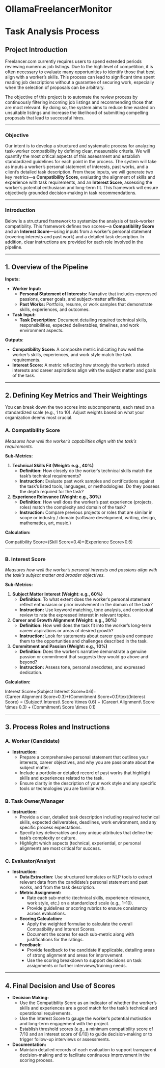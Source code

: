 # OllamaFreelancerMonitor

# Task Analysis Process

## **Project Introduction**

Freelancer.com currently requires users to spend extended periods reviewing numerous job listings. Due to the high level of competition, it is often necessary to evaluate many opportunities to identify those that best align with a worker’s skills. This process can lead to significant time spent reading job descriptions without a guarantee of securing work, especially when the selection of proposals can be arbitrary.

The objective of this project is to automate the review process by continuously filtering incoming job listings and recommending those that are most relevant. By doing so, the system aims to reduce time wasted on unsuitable listings and increase the likelihood of submitting compelling proposals that lead to successful hires.

---

### Objective

Our intent is to develop a structured and systematic process for analyzing task-worker compatibility by defining clear, measurable criteria. We will quantify the most critical aspects of this assessment and establish standardized guidelines for each point in the process. The system will take as inputs a worker’s personal statement of interests, past works, and a client’s detailed task description. From these inputs, we will generate two key metrics—a **Compatibility Score**, evaluating the alignment of skills and experience with task requirements, and an **Interest Score**, assessing the worker’s potential enthusiasm and long-term fit. This framework will ensure objectively grounded decision-making in task recommendations.

---

### Introduction

Below is a structured framework to systemize the analysis of task–worker compatibility. This framework defines two scores—a **Compatibility Score** and an **Interest Score**—using inputs from a worker’s personal statement (covering interests and past work) and a detailed task description. In addition, clear instructions are provided for each role involved in the pipeline.

---

## 1. Overview of the Pipeline

**Inputs:**

- **Worker Input:**
    - **Personal Statement of Interests:** Narrative that includes expressed passions, career goals, and subject-matter affinities.
    - **Past Works:** Portfolio, resume, or work samples that demonstrate skills, experiences, and outcomes.
- **Task Input:**
    - **Task Description:** Document detailing required technical skills, responsibilities, expected deliverables, timelines, and work environment aspects.

**Outputs:**

- **Compatibility Score:** A composite metric indicating how well the worker’s skills, experiences, and work style match the task requirements.
- **Interest Score:** A metric reflecting how strongly the worker’s stated interests and career aspirations align with the subject matter and goals of the task.

---

## 2. Defining Key Metrics and Their Weightings

You can break down the two scores into subcomponents, each rated on a standardized scale (e.g., 1 to 10). Adjust weights based on what your organization deems most crucial.

### **A. Compatibility Score**

*Measures how well the worker’s capabilities align with the task’s requirements.*

**Sub-Metrics:**

1. **Technical Skills Fit (Weight: e.g., 40%)**
    - **Definition:** How closely do the worker’s technical skills match the task’s technical requirements?
    - **Instruction:** Evaluate past work samples and certifications against the task’s listed tools, languages, or methodologies. Do they possess the depth required for the task?
2. **Experience Relevance (Weight: e.g., 30%)**
    - **Definition:** How well does the worker’s past experience (projects, roles) match the complexity and domain of the task?
    - **Instruction:** Compare previous projects or roles that are similar in scope or industry / domain (software development, writing, design, mathematics, art, music.)

**Calculation:**

Compatibility Score=(Skill Score×0.4)+(Experience Score×0.6)

---

### **B. Interest Score**

*Measures how well the worker’s personal interests and passions align with the task’s subject matter and broader objectives.*

**Sub-Metrics:**

1. **Subject Matter Interest (Weight: e.g., 60%)**
    - **Definition:** To what extent does the worker’s personal statement reflect enthusiasm or prior involvement in the domain of the task?
    - **Instruction:** Use keyword matching, tone analysis, and contextual review to rate the expressed interest in relevant topics.
2. **Career and Growth Alignment (Weight: e.g., 30%)**
    - **Definition:** How well does the task fit into the worker’s long-term career aspirations or areas of desired growth?
    - **Instruction:** Look for statements about career goals and compare them to the opportunities and challenges described in the task.
3. **Commitment and Passion (Weight: e.g., 10%)**
    - **Definition:** Does the worker’s narrative demonstrate a genuine passion or commitment that suggests they would go above and beyond?
    - **Instruction:** Assess tone, personal anecdotes, and expressed dedication.

**Calculation:**

Interest Score=(Subject Interest Score×0.6)+(Career Alignment Score×0.3)+(Commitment Score×0.1)\text{Interest Score} = (Subject\ Interest\ Score \times 0.6) + (Career\ Alignment\ Score \times 0.3) + (Commitment\ Score \times 0.1)

---

## 3. Process Roles and Instructions

### **A. Worker (Candidate)**

- **Instruction:**
    - Prepare a comprehensive personal statement that outlines your interests, career objectives, and why you are passionate about the subject matter.
    - Include a portfolio or detailed record of past works that highlight skills and experiences related to the task.
    - Ensure clarity in the description of your work style and any specific tools or technologies you are familiar with.

### **B. Task Owner/Manager**

- **Instruction:**
    - Provide a clear, detailed task description including required technical skills, expected deliverables, deadlines, work environment, and any specific process expectations.
    - Specify key deliverables and any unique attributes that define the task’s complexity or culture.
    - Highlight which aspects (technical, experiential, or personal alignment) are most critical for success.

### **C. Evaluator/Analyst**

- **Instruction:**
    - **Data Extraction:** Use structured templates or NLP tools to extract relevant data from the candidate’s personal statement and past works, and from the task description.
    - **Metric Assignment:**
        - Rate each sub-metric (technical skills, experience relevance, work style, etc.) on a standardized scale (e.g., 1–10).
        - Provide guidelines or scoring rubrics to ensure consistency across evaluations.
    - **Scoring Calculation:**
        - Apply the weighted formulae to calculate the overall Compatibility and Interest Scores.
        - Document the scores for each sub-metric along with justifications for the ratings.
    - **Feedback:**
        - Provide feedback to the candidate if applicable, detailing areas of strong alignment and areas for improvement.
        - Use the scoring breakdown to support decisions on task assignments or further interviews/training needs.

---

## 4. Final Decision and Use of Scores

- **Decision Making:**
    - Use the Compatibility Score as an indicator of whether the worker’s skills and experiences are a good match for the task’s technical and operational requirements.
    - Use the Interest Score to gauge the worker’s potential motivation and long-term engagement with the project.
    - Establish threshold scores (e.g., a minimum compatibility score of 7/10 and an interest score of 6/10) to guide decision-making or to trigger follow-up interviews or assessments.
- **Documentation:**
    - Maintain detailed records of each evaluation to support transparent decision-making and to facilitate continuous improvement in the scoring process.
